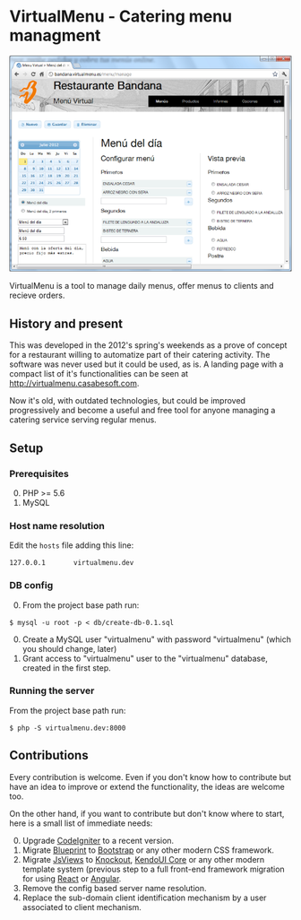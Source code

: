 # VirtualMenu - Catering menu managment

![VirtualMenu menu managment](docs/img/VirtualMenu_Menu_Manage_demo00.png)

VirtualMenu is a tool to manage daily menus, offer menus to clients and recieve orders.

## History and present

This was developed in the 2012's spring's weekends as a prove of concept for a restaurant willing to automatize part of their catering activity. The software was never used but it could be used, as is. A landing page with a compact list of it's functionalities can be seen at http://virtualmenu.casabesoft.com.

Now it's old, with outdated technologies, but could be improved progressively and become a useful and free tool for anyone managing a catering service serving regular menus.

## Setup

### Prerequisites

0. PHP >= 5.6
0. MySQL

### Host name resolution

Edit the ``hosts`` file adding this line:
```
127.0.0.1       virtualmenu.dev
```

### DB config

0. From the project base path run:
```
$ mysql -u root -p < db/create-db-0.1.sql
```
0. Create a MySQL user "virtualmenu" with password "virtualmenu" (which you should change, later)
0. Grant access to "virtualmenu" user to the "virtualmenu" database, created in the first step.

### Running the server

From the project base path run:
```
$ php -S virtualmenu.dev:8000
```

## Contributions

Every contribution is welcome. Even if you don't know how to contribute but have an idea to improve or extend the functionality, the ideas are welcome too.

On the other hand, if you want to contribute but don't know where to start, here is a small list of immediate needs:

0. Upgrade [CodeIgniter](https://github.com/bcit-ci/CodeIgniter) to a recent version.
0. Migrate [Blueprint](https://github.com/joshuaclayton/blueprint-css) to [Bootstrap](https://github.com/twbs/bootstrap) or any other modern CSS framework.
0. Migrate [JsViews](http://github.com/BorisMoore/jsviews) to [Knockout](https://github.com/knockout/knockout), [KendoUI Core](https://github.com/telerik/kendo-ui-core) or any other modern template system (previous step to a full front-end framework migration for using [React](https://github.com/facebook/react) or [Angular](https://github.com/angular/angular).
0. Remove the config based server name resolution.
0. Replace the sub-domain client identification mechanism by a user associated to client mechanism.
